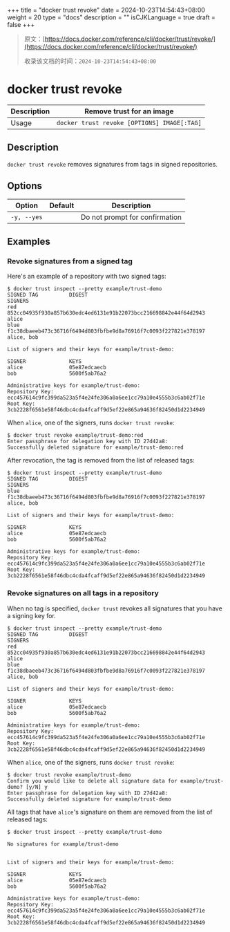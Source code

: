 +++
title = "docker trust revoke"
date = 2024-10-23T14:54:43+08:00
weight = 20
type = "docs"
description = ""
isCJKLanguage = true
draft = false
+++

> 原文：[https://docs.docker.com/reference/cli/docker/trust/revoke/](https://docs.docker.com/reference/cli/docker/trust/revoke/)
>
> 收录该文档的时间：`2024-10-23T14:54:43+08:00`

# docker trust revoke

| Description | Remove trust for an image                   |
| :---------- | ------------------------------------------- |
| Usage       | `docker trust revoke [OPTIONS] IMAGE[:TAG]` |

## Description

`docker trust revoke` removes signatures from tags in signed repositories.

## Options

| Option      | Default | Description                    |
| ----------- | ------- | ------------------------------ |
| `-y, --yes` |         | Do not prompt for confirmation |

## Examples

### Revoke signatures from a signed tag

Here's an example of a repository with two signed tags:



```console
$ docker trust inspect --pretty example/trust-demo
SIGNED TAG          DIGEST                                                              SIGNERS
red                 852cc04935f930a857b630edc4ed6131e91b22073bcc216698842e44f64d2943    alice
blue                f1c38dbaeeb473c36716f6494d803fbfbe9d8a76916f7c0093f227821e378197    alice, bob

List of signers and their keys for example/trust-demo:

SIGNER              KEYS
alice               05e87edcaecb
bob                 5600f5ab76a2

Administrative keys for example/trust-demo:
Repository Key: ecc457614c9fc399da523a5f4e24fe306a0a6ee1cc79a10e4555b3c6ab02f71e
Root Key:       3cb2228f6561e58f46dbc4cda4fcaff9d5ef22e865a94636f82450d1d2234949
```

When `alice`, one of the signers, runs `docker trust revoke`:



```console
$ docker trust revoke example/trust-demo:red
Enter passphrase for delegation key with ID 27d42a8:
Successfully deleted signature for example/trust-demo:red
```

After revocation, the tag is removed from the list of released tags:



```console
$ docker trust inspect --pretty example/trust-demo
SIGNED TAG          DIGEST                                                              SIGNERS
blue                f1c38dbaeeb473c36716f6494d803fbfbe9d8a76916f7c0093f227821e378197    alice, bob

List of signers and their keys for example/trust-demo:

SIGNER              KEYS
alice               05e87edcaecb
bob                 5600f5ab76a2

Administrative keys for example/trust-demo:
Repository Key: ecc457614c9fc399da523a5f4e24fe306a0a6ee1cc79a10e4555b3c6ab02f71e
Root Key:       3cb2228f6561e58f46dbc4cda4fcaff9d5ef22e865a94636f82450d1d2234949
```

### Revoke signatures on all tags in a repository

When no tag is specified, `docker trust` revokes all signatures that you have a signing key for.



```console
$ docker trust inspect --pretty example/trust-demo
SIGNED TAG          DIGEST                                                              SIGNERS
red                 852cc04935f930a857b630edc4ed6131e91b22073bcc216698842e44f64d2943    alice
blue                f1c38dbaeeb473c36716f6494d803fbfbe9d8a76916f7c0093f227821e378197    alice, bob

List of signers and their keys for example/trust-demo:

SIGNER              KEYS
alice               05e87edcaecb
bob                 5600f5ab76a2

Administrative keys for example/trust-demo:
Repository Key: ecc457614c9fc399da523a5f4e24fe306a0a6ee1cc79a10e4555b3c6ab02f71e
Root Key:       3cb2228f6561e58f46dbc4cda4fcaff9d5ef22e865a94636f82450d1d2234949
```

When `alice`, one of the signers, runs `docker trust revoke`:



```console
$ docker trust revoke example/trust-demo
Confirm you would like to delete all signature data for example/trust-demo? [y/N] y
Enter passphrase for delegation key with ID 27d42a8:
Successfully deleted signature for example/trust-demo
```

All tags that have `alice`'s signature on them are removed from the list of released tags:



```console
$ docker trust inspect --pretty example/trust-demo

No signatures for example/trust-demo


List of signers and their keys for example/trust-demo:

SIGNER              KEYS
alice               05e87edcaecb
bob                 5600f5ab76a2

Administrative keys for example/trust-demo:
Repository Key: ecc457614c9fc399da523a5f4e24fe306a0a6ee1cc79a10e4555b3c6ab02f71e
Root Key:       3cb2228f6561e58f46dbc4cda4fcaff9d5ef22e865a94636f82450d1d2234949
```
